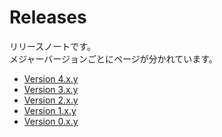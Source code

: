 Releases
========

リリースノートです。  
メジャーバージョンごとにページが分かれています。

* [Version 4.x.y](./v4)
* [Version 3.x.y](./v3)
* [Version 2.x.y](./v2)
* [Version 1.x.y](./v1)
* [Version 0.x.y](./v0)

